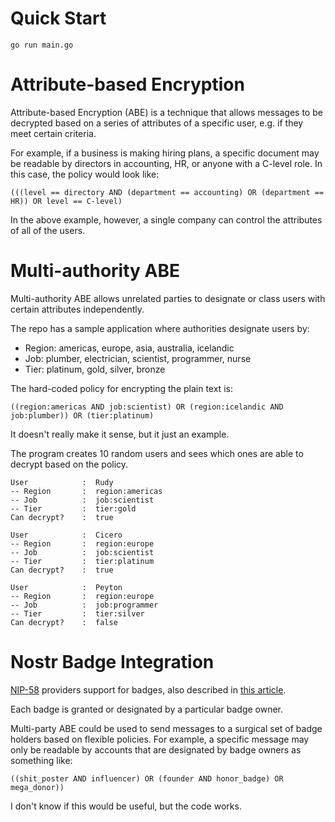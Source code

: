# Quick Start
```
go run main.go
```

# Attribute-based Encryption

Attribute-based Encryption (ABE) is a technique that allows messages to be decrypted based on a series of attributes of a specific user, e.g. if they meet certain criteria.

For example, if a business is making hiring plans, a specific document may be readable by directors in accounting, HR, or anyone with a C-level role. In this case, the policy would look like: 
```
(((level == directory AND (department == accounting) OR (department == HR)) OR level == C-level)
```

In the above example, however, a single company can control the attributes of all of the users.

# Multi-authority ABE 
Multi-authority ABE allows unrelated parties to designate or class users with certain attributes independently.

The repo has a sample application where authorities designate users by:
- Region: americas, europe, asia, australia, icelandic
- Job: plumber, electrician, scientist, programmer, nurse
- Tier: platinum, gold, silver, bronze

The hard-coded policy for encrypting the plain text is:
```
((region:americas AND job:scientist) OR (region:icelandic AND job:plumber)) OR (tier:platinum)
```

It doesn't really make it sense, but it just an example.

The program creates 10 random users and sees which ones are able to decrypt based on the policy.

```
User            :  Rudy
-- Region       :  region:americas
-- Job          :  job:scientist
-- Tier         :  tier:gold
Can decrypt?    :  true

User            :  Cicero
-- Region       :  region:europe
-- Job          :  job:scientist
-- Tier         :  tier:platinum
Can decrypt?    :  true

User            :  Peyton
-- Region       :  region:europe
-- Job          :  job:programmer
-- Tier         :  tier:silver
Can decrypt?    :  false
```

# Nostr Badge Integration

[NIP-58](https://github.com/nostr-protocol/nips/blob/master/58.md) providers support for badges, also described in [this article](https://thebitcoinmanual.com/articles/nostr-badges/).

Each badge is granted or designated by a particular badge owner. 

Multi-party ABE could be used to send messages to a surgical set of badge holders based on flexible policies. For example, a specific message may only be readable by accounts that are designated by badge owners as something like: 

```
((shit_poster AND influencer) OR (founder AND honor_badge) OR mega_donor))
``` 

I don't know if this would be useful, but the code works.